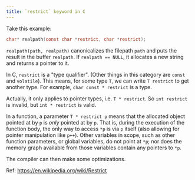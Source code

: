 ```yaml
---
title: `restrict` keyword in C
---
```


Take this example:

```c
char* realpath(const char *restrict, char *restrict);
```

`realpath(path, realpath)` canonicalizes the filepath `path` and puts the result in the buffer `realpath`. If `realpath == NULL`, it allocates a new string and returns a pointer to it.

In C, `restrict` is a "type qualifier". (Other things in this category are `const` and `volatile`). This means, for some type `T`, we can write `T restrict` to get another type. For example, `char const * restrict` is a type.

Actually, it only applies to pointer types, i.e. `T * restrict`. So `int restrict` is invalid, but `int * restrict` is valid.

In a function, a parameter `T * restrict p` means that the allocated object pointed at by `p` is _only_ pointed at by `p`. That is, during the execution of the function body, the only way to access `*p` is via `p` itself (also allowing for pointer manipulation like `p++`). Other variables in scope, such as other function parameters, or global variables, do not point at `*p`; nor does the memory graph available from those variables contain any pointers to `*p`.

The compiler can then make some optimizations.

Ref: https://en.wikipedia.org/wiki/Restrict
